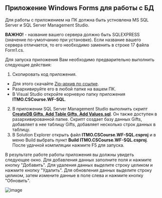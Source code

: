 ## Приложение Windows Forms для работы с БД
Для работы с приложением на ПК должна быть устновлена MS SQL Server и SQL Server Management Studio.

**ВАЖНО!** - название вашего сервера должно быть SQLEXPRESS (значение по-умолчанию при установке). Если название вашего сервера отличается, то его необходимо заменить в строке 17 файла Form1.cs. 

Для запуска приложения Вам необходимо предварительно выполнить следующие действия:
1. Скопировать код приложения.
- Для этого скачайте [Zip-архив по ссылке](https://download-directory.github.io/?url=https%3A%2F%2Fgithub.com%2Fdmitriyteteruk%2FITMO.CSCourse.WinForms%2Ftree%2Fmaster%2FITMO.CSCourse.WF-SQL%2F). 
- Разархивируйте его в любой папке на вашем ПК. 
- В Visual Studio откройте корневую папку приложения **ITMO.CSCourse.WF-SQL**. 
2. В приложении SQL Server Management Studio выполнить скрипт [**CreateDB Gifts, Add Table Gifts, Add Values.sql**](https://github.com/dmitriyteteruk/ITMO.CSCourse.WinForms/blob/master/ITMO.CSCourse.WF-SQL/CreateDB%20Gifts%2C%20Add%20Table%20Gifts%2C%20Add%20Values.sql). Он также доступен в разархивированной папке.
Скрипт создает базу данных Gifts, добавляет в нее таблицу Gifts, добавляет несколько строк данных в таблицу.
3. В Solution Explorer открыть файл **ITMO.CSCourse.WF-SQL.csproj** и в меню Build выбрать пункт **Build ITMO.CSCourse.WF-SQL.csproj**. После удачной компиляции нажмите F5 для запуска.

В результате работе работы приложения вы должны увидеть следующее окно. 
Для добавления данных заполните поля и нажмите кнопку "Добавить".
Для удаления данных выделите строку целиком и нажмите кнопку "Удалить".
Для обновления данных выделите строку целиком, затем измените данные в поле слева и нажмите кнопку "Обновить".

![image](https://user-images.githubusercontent.com/34028526/151665988-91e80322-b615-4bf4-97c0-23ec681b6a00.png)
